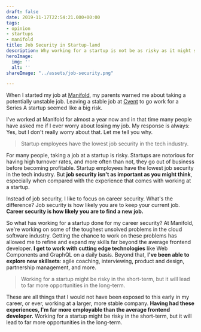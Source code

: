 ```yaml
---
draft: false
date: 2019-11-17T22:54:21.000+00:00
tags:
- opinion
- startups
- manifold
title: Job Security in Startup-land
description: Why working for a startup is not be as risky as it might seem.
heroImage:
  img: ''
  alt: ''
shareImage: "../assets/job-security.png"

---
```

When I started my job at [Manifold](https://manifold.co), my parents warned me about taking a potentially unstable job. Leaving a stable job at [Cvent](https://cvent.com) to go work for a Series A startup seemed like a big risk.

I've worked at Manifold for almost a year now and in that time many people have asked me if I ever worry about losing my job. My response is always: Yes, but I don't really worry about that. Let me tell you why.

> Startup employees have the lowest job security in the tech industry.

For many people, taking a job at a startup is risky. Startups are notorious for having high turnover rates, and more often than not, they go out of business before becoming profitable. Startup employees have the lowest job security in the tech industry. But **job security isn't as important as you might think**, especially when compared with the experience that comes with working at a startup.

Instead of job security, I like to focus on career security. What's the difference? Job security is how likely you are to keep your current job. **Career security is how likely you are to find a new job.**

So what has working for a startup done for my career security? At Manifold, we're working on some of the toughest unsolved problems in the cloud software industry. Getting the chance to work on these problems has allowed me to refine and expand my skills far beyond the average frontend developer. **I get to work with cutting edge technologies** like Web Components and GraphQL on a daily basis. Beyond that, **I've been able to explore new skillsets**: agile coaching, interviewing, product and design, partnership management, and more.

> Working for a startup might be risky in the short-term, but it will lead to far more opportunities in the long-term.

These are all things that I would not have been exposed to this early in my career, or ever, working at a larger, more stable company. **Having had these experiences, I'm far more employable than the average frontend developer.** Working for a startup might be risky in the short-term, but it will lead to far more opportunities in the long-term.